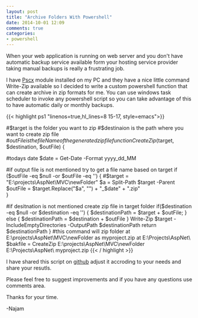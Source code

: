 ```yaml
---
layout: post
title: "Archive Folders With Powershell"
date: 2014-10-01 12:09
comments: true
categories: 
- powershell
---
```


When your web application is running on web server and you don't have automatic backup service available form your hosting service provider taking manual backups is really a frustrating job. 

I have [Pscx](https://pscx.codeplex.com/) module installed on my PC and they have a nice little command Write-Zip available so I decided to write a custom powershell function that can create archive in zip formats for me. You can use windows task scheduler to invoke any powershell script so you can take advantage of this to have automatic daily or monthly backups.


{{< highlight ps1  "linenos=true,hl_lines=8 15-17, style=emacs">}}

#$target is the folder you want to zip
#$destinaion is the path where you want to create zip file
#$outFile is the fileName of the generated zip file
function CreateZip($target, $destination, $outFile)
{

#todays date
$date = Get-Date -Format yyyy_dd_MM

#if output file is not mentioned try to get a file name based on target
if ($outFile -eq $null -or $outFile -eq '')
{
    #$target = "E:\projects\AspNet\MVC\newFolder"
    $a = Split-Path $target -Parent
    $outFile = $target.Replace("$a\", "") + "_$date"  + ".zip"    
}

#if desitnation is not mentioned create zip file in target folder
if($destination -eq $null -or $destination -eq '')
{
    $destinationPath = $target + $outFile;
}
else
{
    $destinationPath = $destination + $outFile
}
Write-Zip $target -IncludeEmptyDirectories -OutputPath $destinationPath
return $destinationPath
}
#this command will zip folder at E:\projects\AspNet\MVC\newFolder as myproject.zip at E:\Projects\AspNet\ 
$bakfile = CreateZip E:\projects\AspNet\MVC\newFolder E:\Projects\AspNet\ myproject.zip
{{< / highlight >}}

I have shared this script on [github](https://github.com/najamsk/powershellRepo) adjust it accroding to your needs and share your resutls. 

Please feel free to suggest improvements and if you have any questions use comments area.

Thanks for your time. 

-Najam
